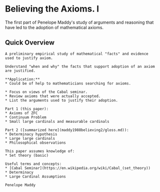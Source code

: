 # Believing the Axioms. I
The first part of Penelope Maddy's study of arguments and reasoning that have led to the adoption of mathematical axioms.

## Quick Overview
```{tabbed} Gloss
A preliminary empirical study of mathematical "facts" and evidence used to justify axiom.
```
```{tabbed} Goals 
Understand "when and why" the facts that support adoption of an axiom are justified.

**Application:**
* Could be of help to mathematicians searching for axioms.
```
```{tabbed} Method
* Focus on views of the Cabal seminar.
* Review axioms that were actually accepted.
* List the arguments used to justify their adoption.
```
```{tabbed} Organization
Part 1 (this paper):
* Axioms of ZFC
* Continuum Problem
* Small large cardinals and measurable cardinals

Part 2 ([summarized here](maddy1988believing2/gloss.md)):
* Determinacy hypothesis
* Large large cardinals
* Philosophical observations
```
```{tabbed} Dependencies 
This paper assumes knowledge of:
* Set theory (basic)

Useful terms and concepts:
* [Cabal Seminar](https://en.wikipedia.org/wiki/Cabal_(set_theory))
* Determinacy
* Large Cardinal Assumptions

```
```{tabbed} Author
Penelope Maddy 
```
